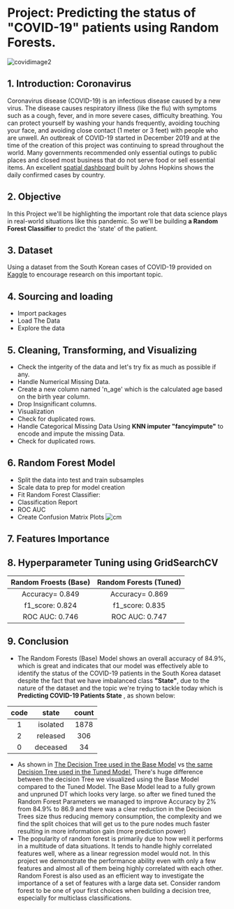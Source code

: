 
# Project: Predicting the status of "COVID-19" patients using Random Forests.

![covidimage2](https://user-images.githubusercontent.com/67468718/106261986-2ca7f600-61d7-11eb-84e1-29362d5a425e.png)

## 1. Introduction: Coronavirus

Coronavirus disease (COVID-19) is an infectious disease caused by a new virus.
The disease causes respiratory illness (like the flu) with symptoms such as a cough, fever, and in more severe cases, difficulty breathing. You can protect yourself by washing your hands frequently, avoiding touching your face, and avoiding close contact (1 meter or 3 feet) with people who are unwell. An outbreak of COVID-19 started in December 2019 and at the time of the creation of this project was continuing to spread throughout the world. Many governments recommended only essential outings to public places and closed most business that do not serve food or sell essential items. An excellent [spatial dashboard](https://www.arcgis.com/apps/opsdashboard/index.html#/bda7594740fd40299423467b48e9ecf6) built by Johns Hopkins shows the daily confirmed cases by country. 

## 2. Objective

In this Project we'll be highlighting the important role that data science plays in real-world situations like this pandemic. So we'll be building **a Random Forest Classifier** to predict the 'state' of the patient.

## 3. Dataset
Using a dataset from the South Korean cases of COVID-19 provided on [Kaggle](https://www.kaggle.com/kimjihoo/coronavirusdataset) to encourage research on this important topic.

## 4. Sourcing and loading
- Import packages
- Load The Data
- Explore the data

## 5. Cleaning, Transforming, and Visualizing

- Check the intgerity of the data and let's try fix as much as possible if any.
- Handle Numerical Missing Data.
- Create a new column named 'n_age' which is the calculated age based on the birth year column.
- Drop Insignificant columns.
- Visualization
- Check for duplicated rows.
- Handle Categorical Missing Data Using **KNN imputer "fancyimpute"** to encode and impute the missing Data.
- Check for duplicated rows.

## 6. Random Forest Model
- Split the data into test and train subsamples
- Scale data to prep for model creation
- Fit Random Forest Classifier:
- Classification Report
- ROC AUC
- Create Confusion Matrix Plots
![cm](https://user-images.githubusercontent.com/67468718/106378205-cbf3f700-6357-11eb-8a1d-927fa2869c02.JPG)

## 7. Features Importance

## 8. Hyperparameter Tuning using GridSearchCV
| Random Froests (Base) | Random Forests (Tuned)|
|:---------------------:|:---------------------:|
|Accuracy= 0.849|Accuracy= 0.869|
|f1_score: 0.824|f1_score: 0.835|
|ROC AUC: 0.746|ROC AUC: 0.747|

## 9. Conclusion

 * The Random Forests (Base) Model shows an overall accuracy of 84.9%, which is great and indicates that our model was effectively able to identify the status of the COVID-19 patients in the South Korea dataset despite the fact that we have imbalanced class **"State"**, due to the nature of the dataset and the topic we're trying to tackle today which is **Predicting COVID-19 Patients State** , as shown below:

|code|state |count|
|:--:|:--: |:--:|
|1|isolated|    1878|
|2|released |    306|
|0|deceased |     34|

 * As shown in [The Decision Tree used in the Base Model](https://github.com/akthammomani/Random-Forests-Multi-Class-Classifier/blob/main/Random-Forests-COVID-19/DT_base.md) vs [the same Decision Tree used in the Tuned Model](https://github.com/akthammomani/Random-Forests-Multi-Class-Classifier/blob/main/Random-Forests-COVID-19/DT_Tuned.md), There's huge difference between the decision Tree we visualized using the Base Model compared to the Tuned Model. The Base Model lead to a fully grown and unpruned DT which looks very large. so after we fined tuned the Random Forest Parameters we managed to improve Accuracy by 2% from 84.9% to 86.9 and there was a clear reduction in the Decision Trees size thus reducing memory consumption, the complexity and we find the split choices that will get us to the pure nodes much faster resulting in more information gain (more prediction power)
 * The popularity of random forest is primarily due to how well it performs in a multitude of data situations. It tends to handle highly correlated features well, where as a linear regression model would not. In this project we demonstrate the performance ability even with only a few features and almost all of them being highly correlated with each other.
Random Forest is also used as an efficient way to investigate the importance of a set of features with a large data set. Consider random forest to be one of your first choices when building a decision tree, especially for multiclass classifications.


